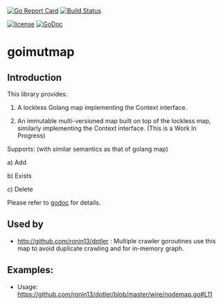 
[![Go Report Card](https://goreportcard.com/badge/github.com/ronin13/goimutmap)](https://goreportcard.com/report/github.com/ronin13/goimutmap)
[![Build Status](https://travis-ci.org/ronin13/goimutmap.svg?branch=master)](https://travis-ci.org/ronin13/goimutmap)

[![license](http://img.shields.io/badge/license-MIT-blue.svg)](https://raw.githubusercontent.com/ronin13/goimutmap/master/LICENSE)
[![GoDoc](https://godoc.org/github.com/ronin13/goimutmap?status.svg)](https://godoc.org/github.com/ronin13/goimutmap)


# goimutmap

## Introduction

This library provides:

1) A lockless Golang map implementing the Context interface. 

2) An immutable multi-versioned map built on top of the lockless map, similarly implementing the Context interface. (This is a Work In Progress)

Supports: (with similar semantics as that of golang map)

a) Add

b) Exists

c) Delete

Please refer to [godoc](https://godoc.org/github.com/ronin13/goimutmap) for details.

## Used by
* http://github.com/ronin13/dotler : Multiple crawler goroutines use this map to avoid duplicate crawling and for in-memory graph. 

## Examples:
* Usage: https://github.com/ronin13/dotler/blob/master/wire/nodemap.go#L11
